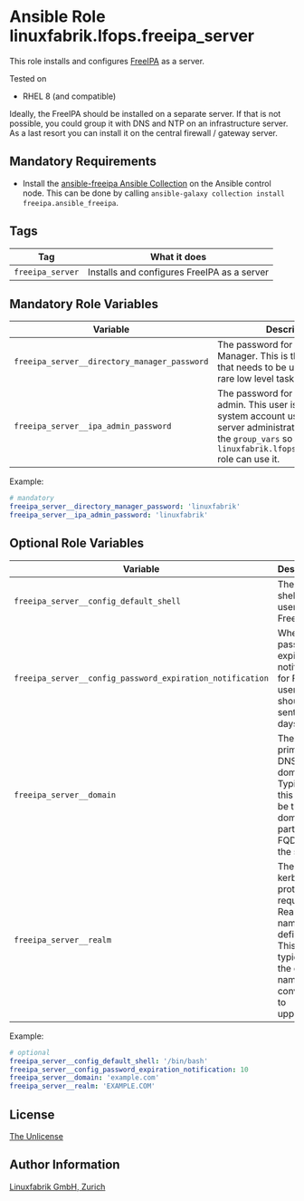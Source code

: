 # Ansible Role linuxfabrik.lfops.freeipa_server

This role installs and configures [FreeIPA](https://www.freeipa.org/) as a server.

Tested on

* RHEL 8 (and compatible)

Ideally, the FreeIPA should be installed on a separate server. If that is not possible, you could group it with DNS and NTP on an infrastructure server. As a last resort you can install it on the central firewall / gateway server.


## Mandatory Requirements

* Install the [ansible-freeipa Ansible Collection](https://github.com/freeipa/ansible-freeipa) on the Ansible control node. This can be done by calling `ansible-galaxy collection install freeipa.ansible_freeipa`.


## Tags

| Tag              | What it does                    |
| ---              | ------------                    |
| `freeipa_server` | Installs and configures FreeIPA as a server |


## Mandatory Role Variables

| Variable                     | Description                                                                          |
| --------                     | -----------                                                                          |
| `freeipa_server__directory_manager_password` | The password for the Directory Manager. This is the superuser that needs to be used to perform rare low level tasks. |
| `freeipa_server__ipa_admin_password` | The password for the FreeIPA admin. This user is a regular system account used for IPA server administration. Set this in the `group_vars` so that the `linuxfabrik.lfops.freeipa_client` role can use it. |

Example:
```yaml
# mandatory
freeipa_server__directory_manager_password: 'linuxfabrik'
freeipa_server__ipa_admin_password: 'linuxfabrik'
```


## Optional Role Variables

| Variable | Description | Default Value |
| -------- | ----------- | ------------- |
| `freeipa_server__config_default_shell` | The default shell for the users in FreeIPA. | `'/bin/bash'` |
| `freeipa_server__config_password_expiration_notification` | When the password expiration notification for FreeIPA users should be sent, in days. | `10` |
| `freeipa_server__domain` | The primary DNS domain. Typically this should be the domain part of FQDN of the server. | `'{{ ansible_facts["domain"] | lower }}'` |
| `freeipa_server__realm` | The kerberos protocol requires a Realm name to be defined. This is typically the domain name converted to uppercase. | `'{{ ansible_facts["domain"] | upper }}'` |

Example:
```yaml
# optional
freeipa_server__config_default_shell: '/bin/bash'
freeipa_server__config_password_expiration_notification: 10
freeipa_server__domain: 'example.com'
freeipa_server__realm: 'EXAMPLE.COM'
```


## License

[The Unlicense](https://unlicense.org/)


## Author Information

[Linuxfabrik GmbH, Zurich](https://www.linuxfabrik.ch)
